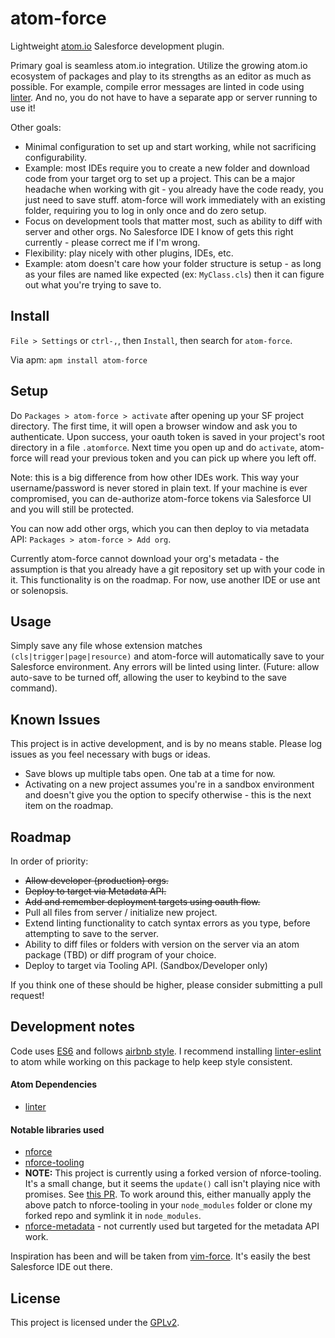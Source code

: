# atom-force

Lightweight [atom.io](https://github.com/atom/atom) Salesforce development plugin.

Primary goal is seamless atom.io integration. Utilize the growing atom.io ecosystem of packages and play to its strengths as an editor as much as possible. For example, compile error messages are linted in code using [linter](https://github.com/steelbrain/linter). And no, you do not have to have a separate app or server running to use it!

Other goals:
* Minimal configuration to set up and start working, while not sacrificing configurability.
 * Example: most IDEs require you to create a new folder and download code from your target org to set up a project. This can be a major headache when working with git - you already have the code ready, you just need to save stuff. atom-force will work immediately with an existing folder, requiring you to log in only once and do zero setup.
* Focus on development tools that matter most, such as ability to diff with server and other orgs. No Salesforce IDE I know of gets this right currently - please correct me if I'm wrong.
* Flexibility: play nicely with other plugins, IDEs, etc.
 * Example: atom doesn't care how your folder structure is setup - as long as your files are named like expected (ex: `MyClass.cls`) then it can figure out what you're trying to save to.

## Install

`File > Settings` or `ctrl-,`, then `Install`, then search for `atom-force`.

Via apm: `apm install atom-force`

## Setup

Do `Packages > atom-force > activate` after opening up your SF project directory. The first time, it will open a browser window and ask you to authenticate. Upon success, your oauth token is saved in your project's root directory in a file `.atomforce`. Next time you open up and do `activate`, atom-force will read your previous token and you can pick up where you left off.

Note: this is a big difference from how other IDEs work. This way your username/password is never stored in plain text. If your machine is ever compromised, you can de-authorize atom-force tokens via Salesforce UI and you will still be protected.

You can now add other orgs, which you can then deploy to via metadata API: `Packages > atom-force > Add org`.

Currently atom-force cannot download your org's metadata - the assumption is that you already have a git repository set up with your code in it. This functionality is on the roadmap. For now, use another IDE or use ant or solenopsis.

## Usage

Simply save any file whose extension matches `(cls|trigger|page|resource)` and atom-force will automatically save to your Salesforce environment. Any errors will be linted using linter. (Future: allow auto-save to be turned off, allowing the user to keybind to the save command).

## Known Issues

This project is in active development, and is by no means stable. Please log issues as you feel necessary with bugs or ideas.

* Save blows up multiple tabs open. One tab at a time for now.
* Activating on a new project assumes you're in a sandbox environment and doesn't give you the option to specify otherwise - this is the next item on the roadmap.

## Roadmap
In order of priority:
* ~~Allow developer (production) orgs.~~
* ~~Deploy to target via Metadata API.~~
* ~~Add and remember deployment targets using oauth flow.~~
* Pull all files from server / initialize new project.
* Extend linting functionality to catch syntax errors as you type, before attempting to save to the server.
* Ability to diff files or folders with version on the server via an atom package (TBD) or diff program of your choice.
* Deploy to target via Tooling API. (Sandbox/Developer only)

If you think one of these should be higher, please consider submitting a pull request!

## Development notes
Code uses [ES6](https://github.com/lukehoban/es6features) and follows [airbnb style](https://github.com/airbnb/javascript). I recommend installing [linter-eslint](https://atom.io/packages/linter-eslint) to atom while working on this package to help keep style consistent.
#### Atom Dependencies
* [linter](https://atom.io/packages/linter)

#### Notable libraries used
* [nforce](https://github.com/kevinohara80/nforce)
* [nforce-tooling](https://github.com/jeffdonthemic/nforce-tooling)
 * **NOTE:** This project is currently using a forked version of nforce-tooling. It's a small change, but it seems the `update()` call isn't playing nice with promises. See [this PR](https://github.com/jeffdonthemic/nforce-tooling/pull/11). To work around this, either manually apply the above patch to nforce-tooling in your `node_modules` folder or clone my forked repo and symlink it in `node_modules`.
* [nforce-metadata](https://github.com/kevinohara80/nforce-metadata) - not currently used but targeted for the metadata API work.

Inspiration has been and will be taken from [vim-force](https://github.com/neowit/vim-force.com). It's easily the best Salesforce IDE out there.

## License

This project is licensed under the [GPLv2](https://github.com/mikegedelman/atom-force/blob/master/LICENSE).
